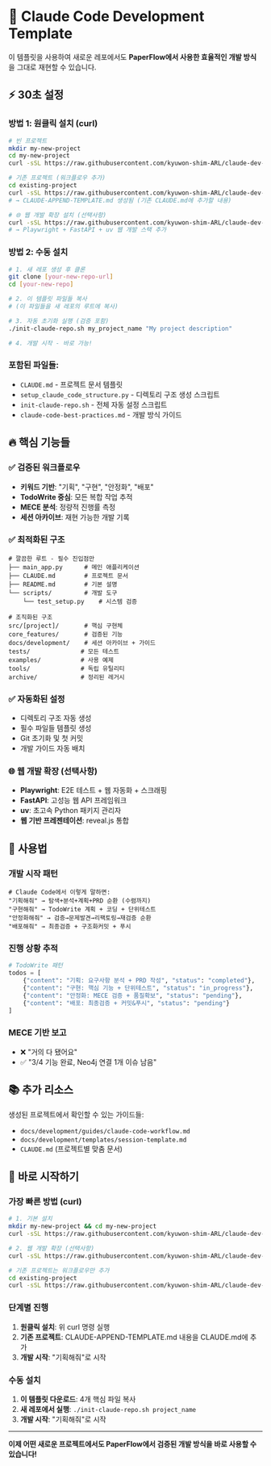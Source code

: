 # 🎯 Claude Code Development Template

이 템플릿을 사용하여 새로운 레포에서도 **PaperFlow에서 사용한 효율적인 개발 방식**을 그대로 재현할 수 있습니다.

## ⚡ 30초 설정

### 방법 1: 원클릭 설치 (curl)

```bash
# 빈 프로젝트
mkdir my-new-project
cd my-new-project
curl -sSL https://raw.githubusercontent.com/kyuwon-shim-ARL/claude-dev-kit/main/install.sh | bash

# 기존 프로젝트 (워크플로우 추가)
cd existing-project
curl -sSL https://raw.githubusercontent.com/kyuwon-shim-ARL/claude-dev-kit/main/install.sh | bash
# → CLAUDE-APPEND-TEMPLATE.md 생성됨 (기존 CLAUDE.md에 추가할 내용)

# 🌐 웹 개발 확장 설치 (선택사항)
curl -sSL https://raw.githubusercontent.com/kyuwon-shim-ARL/claude-dev-kit/main/install-web.sh | bash
# → Playwright + FastAPI + uv 웹 개발 스택 추가
```

### 방법 2: 수동 설치

```bash
# 1. 새 레포 생성 후 클론
git clone [your-new-repo-url]
cd [your-new-repo]

# 2. 이 템플릿 파일들 복사
# (이 파일들을 새 레포의 루트에 복사)

# 3. 자동 초기화 실행 (검증 포함)
./init-claude-repo.sh my_project_name "My project description"

# 4. 개발 시작 - 바로 가능!
```

### 포함된 파일들:
- `CLAUDE.md` - 프로젝트 문서 템플릿
- `setup_claude_code_structure.py` - 디렉토리 구조 생성 스크립트  
- `init-claude-repo.sh` - 전체 자동 설정 스크립트
- `claude-code-best-practices.md` - 개발 방식 가이드

## 🔥 핵심 기능들

### ✅ 검증된 워크플로우
- **키워드 기반**: "기획", "구현", "안정화", "배포"
- **TodoWrite 중심**: 모든 복합 작업 추적
- **MECE 분석**: 정량적 진행률 측정  
- **세션 아카이브**: 재현 가능한 개발 기록

### ✅ 최적화된 구조
```
# 깔끔한 루트 - 필수 진입점만
├── main_app.py      # 메인 애플리케이션  
├── CLAUDE.md        # 프로젝트 문서
├── README.md        # 기본 설명
└── scripts/         # 개발 도구
    └── test_setup.py    # 시스템 검증

# 조직화된 구조
src/[project]/       # 핵심 구현체
core_features/       # 검증된 기능
docs/development/    # 세션 아카이브 + 가이드
tests/              # 모든 테스트
examples/           # 사용 예제
tools/              # 독립 유틸리티
archive/            # 정리된 레거시
```

### ✅ 자동화된 설정
- 디렉토리 구조 자동 생성
- 필수 파일들 템플릿 생성
- Git 초기화 및 첫 커밋
- 개발 가이드 자동 배치

### 🌐 웹 개발 확장 (선택사항)
- **Playwright**: E2E 테스트 + 웹 자동화 + 스크래핑
- **FastAPI**: 고성능 웹 API 프레임워크
- **uv**: 초고속 Python 패키지 관리자
- **웹 기반 프레젠테이션**: reveal.js 통합

## 🎯 사용법

### 개발 시작 패턴
```
# Claude Code에서 이렇게 말하면:
"기획해줘" → 탐색+분석+계획+PRD 순환 (수렴까지)
"구현해줘" → TodoWrite 계획 + 코딩 + 단위테스트
"안정화해줘" → 검증→문제발견→리팩토링→재검증 순환
"배포해줘" → 최종검증 + 구조화커밋 + 푸시
```

### 진행 상황 추적
```python
# TodoWrite 패턴
todos = [
    {"content": "기획: 요구사항 분석 + PRD 작성", "status": "completed"},
    {"content": "구현: 핵심 기능 + 단위테스트", "status": "in_progress"},
    {"content": "안정화: MECE 검증 + 품질확보", "status": "pending"},
    {"content": "배포: 최종검증 + 커밋&푸시", "status": "pending"}
]
```

### MECE 기반 보고
- ❌ "거의 다 됐어요" 
- ✅ "3/4 기능 완료, Neo4j 연결 1개 이슈 남음"

## 📚 추가 리소스

생성된 프로젝트에서 확인할 수 있는 가이드들:
- `docs/development/guides/claude-code-workflow.md`
- `docs/development/templates/session-template.md`
- `CLAUDE.md` (프로젝트별 맞춤 문서)

## 🚀 바로 시작하기

### 가장 빠른 방법 (curl)
```bash
# 1. 기본 설치
mkdir my-new-project && cd my-new-project
curl -sSL https://raw.githubusercontent.com/kyuwon-shim-ARL/claude-dev-kit/main/install.sh | bash

# 2. 웹 개발 확장 (선택사항)
curl -sSL https://raw.githubusercontent.com/kyuwon-shim-ARL/claude-dev-kit/main/install-web.sh | bash

# 기존 프로젝트는 워크플로우만 추가
cd existing-project
curl -sSL https://raw.githubusercontent.com/kyuwon-shim-ARL/claude-dev-kit/main/install.sh | bash
```

### 단계별 진행
1. **원클릭 설치**: 위 curl 명령 실행
2. **기존 프로젝트**: CLAUDE-APPEND-TEMPLATE.md 내용을 CLAUDE.md에 추가
3. **개발 시작**: "기획해줘"로 시작

### 수동 설치
1. **이 템플릿 다운로드**: 4개 핵심 파일 복사
2. **새 레포에서 실행**: `./init-claude-repo.sh project_name`
3. **개발 시작**: "기획해줘"로 시작

---

**이제 어떤 새로운 프로젝트에서도 PaperFlow에서 검증된 개발 방식을 바로 사용할 수 있습니다!**